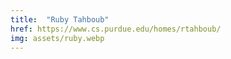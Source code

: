 ```yaml
---
title:  "Ruby Tahboub"
href: https://www.cs.purdue.edu/homes/rtahboub/
img: assets/ruby.webp
---
```

